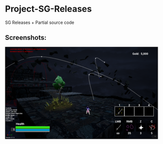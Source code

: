# Project-SG-Releases
SG Releases + Partial source code

## Screenshots:

![Screenshot 1](screenshot1.png?raw=true "Screenshot 1")

